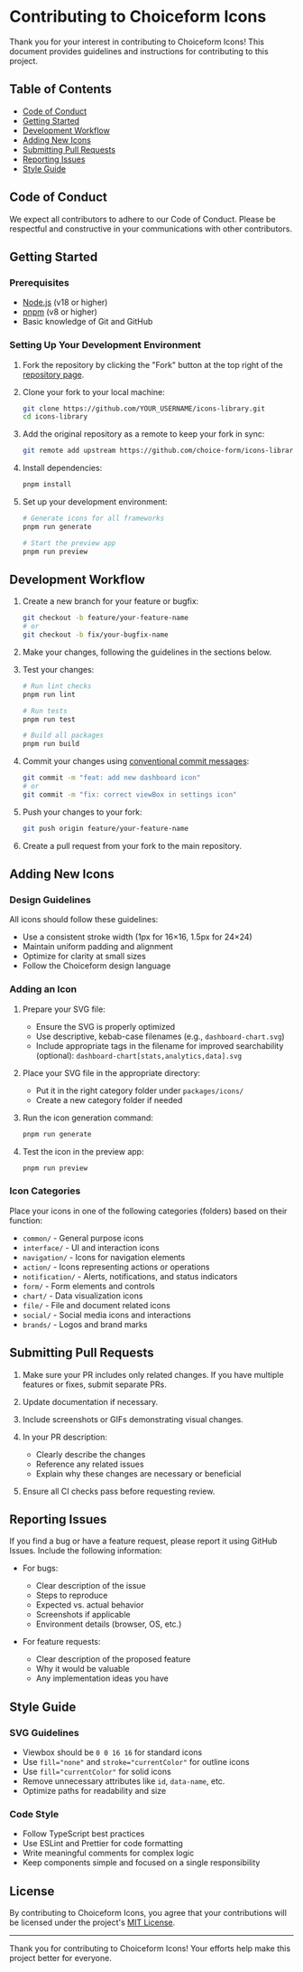 # Contributing to Choiceform Icons

Thank you for your interest in contributing to Choiceform Icons! This document provides guidelines and instructions for contributing to this project.

## Table of Contents

- [Code of Conduct](#code-of-conduct)
- [Getting Started](#getting-started)
- [Development Workflow](#development-workflow)
- [Adding New Icons](#adding-new-icons)
- [Submitting Pull Requests](#submitting-pull-requests)
- [Reporting Issues](#reporting-issues)
- [Style Guide](#style-guide)

## Code of Conduct

We expect all contributors to adhere to our Code of Conduct. Please be respectful and constructive in your communications with other contributors.

## Getting Started

### Prerequisites

- [Node.js](https://nodejs.org/) (v18 or higher)
- [pnpm](https://pnpm.io/) (v8 or higher)
- Basic knowledge of Git and GitHub

### Setting Up Your Development Environment

1. Fork the repository by clicking the "Fork" button at the top right of the [repository page](https://github.com/choice-form/icons-library).

2. Clone your fork to your local machine:

   ```bash
   git clone https://github.com/YOUR_USERNAME/icons-library.git
   cd icons-library
   ```

3. Add the original repository as a remote to keep your fork in sync:

   ```bash
   git remote add upstream https://github.com/choice-form/icons-library.git
   ```

4. Install dependencies:

   ```bash
   pnpm install
   ```

5. Set up your development environment:

   ```bash
   # Generate icons for all frameworks
   pnpm run generate

   # Start the preview app
   pnpm run preview
   ```

## Development Workflow

1. Create a new branch for your feature or bugfix:

   ```bash
   git checkout -b feature/your-feature-name
   # or
   git checkout -b fix/your-bugfix-name
   ```

2. Make your changes, following the guidelines in the sections below.

3. Test your changes:

   ```bash
   # Run lint checks
   pnpm run lint

   # Run tests
   pnpm run test

   # Build all packages
   pnpm run build
   ```

4. Commit your changes using [conventional commit messages](https://www.conventionalcommits.org/):

   ```bash
   git commit -m "feat: add new dashboard icon"
   # or
   git commit -m "fix: correct viewBox in settings icon"
   ```

5. Push your changes to your fork:

   ```bash
   git push origin feature/your-feature-name
   ```

6. Create a pull request from your fork to the main repository.

## Adding New Icons

### Design Guidelines

All icons should follow these guidelines:

- Use a consistent stroke width (1px for 16×16, 1.5px for 24×24)
- Maintain uniform padding and alignment
- Optimize for clarity at small sizes
- Follow the Choiceform design language

### Adding an Icon

1. Prepare your SVG file:

   - Ensure the SVG is properly optimized
   - Use descriptive, kebab-case filenames (e.g., `dashboard-chart.svg`)
   - Include appropriate tags in the filename for improved searchability (optional): `dashboard-chart[stats,analytics,data].svg`

2. Place your SVG file in the appropriate directory:

   - Put it in the right category folder under `packages/icons/`
   - Create a new category folder if needed

3. Run the icon generation command:

   ```bash
   pnpm run generate
   ```

4. Test the icon in the preview app:

   ```bash
   pnpm run preview
   ```

### Icon Categories

Place your icons in one of the following categories (folders) based on their function:

- `common/` - General purpose icons
- `interface/` - UI and interaction icons
- `navigation/` - Icons for navigation elements
- `action/` - Icons representing actions or operations
- `notification/` - Alerts, notifications, and status indicators
- `form/` - Form elements and controls
- `chart/` - Data visualization icons
- `file/` - File and document related icons
- `social/` - Social media icons and interactions
- `brands/` - Logos and brand marks

## Submitting Pull Requests

1. Make sure your PR includes only related changes. If you have multiple features or fixes, submit separate PRs.

2. Update documentation if necessary.

3. Include screenshots or GIFs demonstrating visual changes.

4. In your PR description:

   - Clearly describe the changes
   - Reference any related issues
   - Explain why these changes are necessary or beneficial

5. Ensure all CI checks pass before requesting review.

## Reporting Issues

If you find a bug or have a feature request, please report it using GitHub Issues. Include the following information:

- For bugs:

  - Clear description of the issue
  - Steps to reproduce
  - Expected vs. actual behavior
  - Screenshots if applicable
  - Environment details (browser, OS, etc.)

- For feature requests:
  - Clear description of the proposed feature
  - Why it would be valuable
  - Any implementation ideas you have

## Style Guide

### SVG Guidelines

- Viewbox should be `0 0 16 16` for standard icons
- Use `fill="none"` and `stroke="currentColor"` for outline icons
- Use `fill="currentColor"` for solid icons
- Remove unnecessary attributes like `id`, `data-name`, etc.
- Optimize paths for readability and size

### Code Style

- Follow TypeScript best practices
- Use ESLint and Prettier for code formatting
- Write meaningful comments for complex logic
- Keep components simple and focused on a single responsibility

## License

By contributing to Choiceform Icons, you agree that your contributions will be licensed under the project's [MIT License](./LICENSE).

---

Thank you for contributing to Choiceform Icons! Your efforts help make this project better for everyone.
